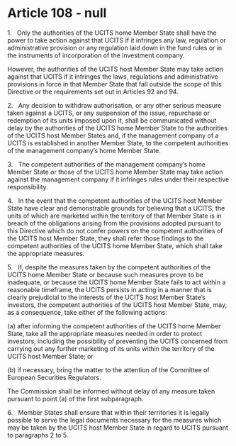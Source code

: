 # Article 108 - null


1.   Only the authorities of the UCITS home Member State shall have the power to take action against that UCITS if it infringes any law, regulation or administrative provision or any regulation laid down in the fund rules or in the instruments of incorporation of the investment company.

However, the authorities of the UCITS host Member State may take action against that UCITS if it infringes the laws, regulations and administrative provisions in force in that Member State that fall outside the scope of this Directive or the requirements set out in Articles 92 and 94.

2.   Any decision to withdraw authorisation, or any other serious measure taken against a UCITS, or any suspension of the issue, repurchase or redemption of its units imposed upon it, shall be communicated without delay by the authorities of the UCITS home Member State to the authorities of the UCITS host Member States and, if the management company of a UCITS is established in another Member State, to the competent authorities of the management company’s home Member State.

3.   The competent authorities of the management company’s home Member State or those of the UCITS home Member State may take action against the management company if it infringes rules under their respective responsibility.

4.   In the event that the competent authorities of the UCITS host Member State have clear and demonstrable grounds for believing that a UCITS, the units of which are marketed within the territory of that Member State is in breach of the obligations arising from the provisions adopted pursuant to this Directive which do not confer powers on the competent authorities of the UCITS host Member State, they shall refer those findings to the competent authorities of the UCITS home Member State, which shall take the appropriate measures.

5.   If, despite the measures taken by the competent authorities of the UCITS home Member State or because such measures prove to be inadequate, or because the UCITS home Member State fails to act within a reasonable timeframe, the UCITS persists in acting in a manner that is clearly prejudicial to the interests of the UCITS host Member State’s investors, the competent authorities of the UCITS host Member State, may, as a consequence, take either of the following actions:

(a) after informing the competent authorities of the UCITS home Member State, take all the appropriate measures needed in order to protect investors, including the possibility of preventing the UCITS concerned from carrying out any further marketing of its units within the territory of the UCITS host Member State; or

(b) if necessary, bring the matter to the attention of the Committee of European Securities Regulators.

The Commission shall be informed without delay of any measure taken pursuant to point (a) of the first subparagraph.

6.   Member States shall ensure that within their territories it is legally possible to serve the legal documents necessary for the measures which may be taken by the UCITS host Member State in regard to UCITS pursuant to paragraphs 2 to 5.
